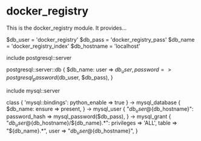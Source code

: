 # docker_registry #

This is the docker_registry module. It provides...


  $db_user     = 'docker_registry'
  $db_pass     = 'docker_registry_pass'
  $db_name     = 'docker_registry_index'
  $db_hostname = 'localhost'

  include postgresql::server

  postgresql::server::db { $db_name:
    user     => $db_user,
    password => postgresql_password($db_user, $db_pass),
  }

  include mysql::server

  class { 'mysql::bindings': python_enable => true } ->
  mysql_database { $db_name: ensure => present, } ->
  mysql_user { "${db_user}@${db_hostname}": password_hash => mysql_password($db_pass), } ->
  mysql_grant { "${db_user}@${db_hostname}/${db_name}.*":
    privileges => 'ALL',
    table      => "${db_name}.*",
    user       => "${db_user}@${db_hostname}",
  }

